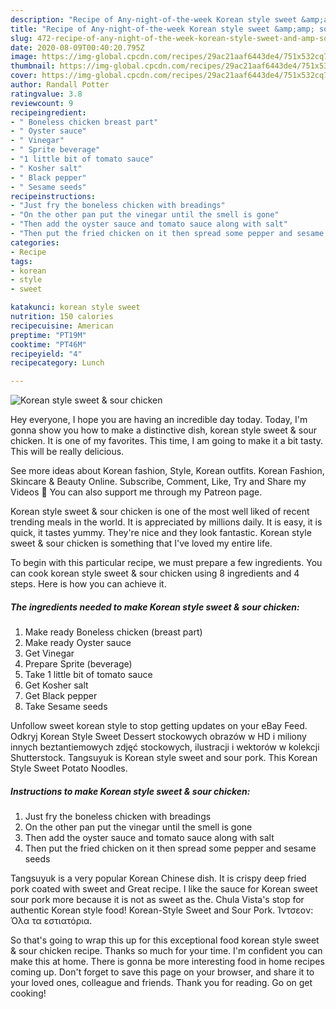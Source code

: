 ```yaml
---
description: "Recipe of Any-night-of-the-week Korean style sweet &amp;amp; sour chicken"
title: "Recipe of Any-night-of-the-week Korean style sweet &amp;amp; sour chicken"
slug: 472-recipe-of-any-night-of-the-week-korean-style-sweet-and-amp-sour-chicken
date: 2020-08-09T00:40:20.795Z
image: https://img-global.cpcdn.com/recipes/29ac21aaf6443de4/751x532cq70/korean-style-sweet-sour-chicken-recipe-main-photo.jpg
thumbnail: https://img-global.cpcdn.com/recipes/29ac21aaf6443de4/751x532cq70/korean-style-sweet-sour-chicken-recipe-main-photo.jpg
cover: https://img-global.cpcdn.com/recipes/29ac21aaf6443de4/751x532cq70/korean-style-sweet-sour-chicken-recipe-main-photo.jpg
author: Randall Potter
ratingvalue: 3.8
reviewcount: 9
recipeingredient:
- " Boneless chicken breast part"
- " Oyster sauce"
- " Vinegar"
- " Sprite beverage"
- "1 little bit of tomato sauce"
- " Kosher salt"
- " Black pepper"
- " Sesame seeds"
recipeinstructions:
- "Just fry the boneless chicken with breadings"
- "On the other pan put the vinegar until the smell is gone"
- "Then add the oyster sauce and tomato sauce along with salt"
- "Then put the fried chicken on it then spread some pepper and sesame seeds"
categories:
- Recipe
tags:
- korean
- style
- sweet

katakunci: korean style sweet 
nutrition: 150 calories
recipecuisine: American
preptime: "PT19M"
cooktime: "PT46M"
recipeyield: "4"
recipecategory: Lunch

---
```



![Korean style sweet &amp; sour chicken](https://img-global.cpcdn.com/recipes/29ac21aaf6443de4/751x532cq70/korean-style-sweet-sour-chicken-recipe-main-photo.jpg)

Hey everyone, I hope you are having an incredible day today. Today, I'm gonna show you how to make a distinctive dish, korean style sweet &amp; sour chicken. It is one of my favorites. This time, I am going to make it a bit tasty. This will be really delicious.

See more ideas about Korean fashion, Style, Korean outfits. Korean Fashion, Skincare &amp; Beauty Online. Subscribe, Comment, Like, Try and Share my Videos 🎁 You can also support me through my Patreon page.

Korean style sweet &amp; sour chicken is one of the most well liked of recent trending meals in the world. It is appreciated by millions daily. It is easy, it is quick, it tastes yummy. They're nice and they look fantastic. Korean style sweet &amp; sour chicken is something that I've loved my entire life.


To begin with this particular recipe, we must prepare a few ingredients. You can cook korean style sweet &amp; sour chicken using 8 ingredients and 4 steps. Here is how you can achieve it.

##### The ingredients needed to make Korean style sweet &amp; sour chicken:

1. Make ready  Boneless chicken (breast part)
1. Make ready  Oyster sauce
1. Get  Vinegar
1. Prepare  Sprite (beverage)
1. Take 1 little bit of tomato sauce
1. Get  Kosher salt
1. Get  Black pepper
1. Take  Sesame seeds


Unfollow sweet korean style to stop getting updates on your eBay Feed. Odkryj Korean Style Sweet Dessert stockowych obrazów w HD i miliony innych beztantiemowych zdjęć stockowych, ilustracji i wektorów w kolekcji Shutterstock. Tangsuyuk is Korean style sweet and sour pork. This Korean Style Sweet Potato Noodles. 

##### Instructions to make Korean style sweet &amp; sour chicken:

1. Just fry the boneless chicken with breadings
1. On the other pan put the vinegar until the smell is gone
1. Then add the oyster sauce and tomato sauce along with salt
1. Then put the fried chicken on it then spread some pepper and sesame seeds


Tangsuyuk is a very popular Korean Chinese dish. It is crispy deep fried pork coated with sweet and Great recipe. I like the sauce for Korean sweet sour pork more because it is not as sweet as the. Chula Vista&#39;s stop for authentic Korean style food! Korean-Style Sweet and Sour Pork. Ίντσεον: Όλα τα εστιατόρια. 

So that's going to wrap this up for this exceptional food korean style sweet &amp; sour chicken recipe. Thanks so much for your time. I'm confident you can make this at home. There is gonna be more interesting food in home recipes coming up. Don't forget to save this page on your browser, and share it to your loved ones, colleague and friends. Thank you for reading. Go on get cooking!
